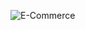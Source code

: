 ![E-Commerce](https://github.com/arjun-chand/module-test-e-commerce-frontend/assets/124900252/174da6dd-f78d-454a-a5cc-e76502c32dc9)
